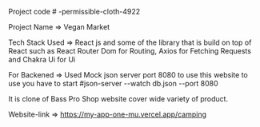 Project code # -permissible-cloth-4922


Project Name => Vegan Market


Tech Stack Used => React js and some of the library that is build on
                   top of React such as React Router Dom for Routing,
                   Axios for Fetching Requests and Chakra Ui for Ui 
                   
                   
For Backened => Used Mock json server port 8080 to use this website to use you have to start
                #json-server --watch db.json --port 8080
                
               
 It is clone of Bass Pro Shop website cover wide variety of product.
 
 
 
Website-link => https://my-app-one-mu.vercel.app/camping
                   
                   
      
                  
